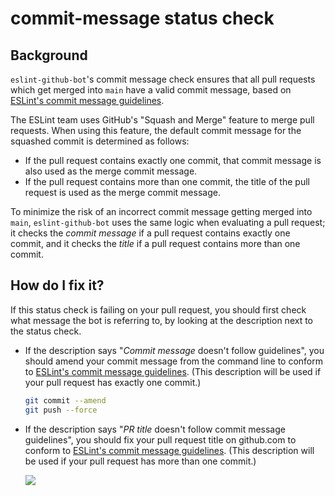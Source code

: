 # commit-message status check

## Background

`eslint-github-bot`'s commit message check ensures that all pull requests which get merged into `main` have a valid commit message, based on [ESLint's commit message guidelines](https://eslint.org/docs/developer-guide/contributing/pull-requests#step-2-make-your-changes).

The ESLint team uses GitHub's "Squash and Merge" feature to merge pull requests. When using this feature, the default commit message for the squashed commit is determined as follows:

* If the pull request contains exactly one commit, that commit message is also used as the merge commit message.
* If the pull request contains more than one commit, the title of the pull request is used as the merge commit message.

To minimize the risk of an incorrect commit message getting merged into `main`, `eslint-github-bot` uses the same logic when evaluating a pull request; it checks the *commit message* if a pull request contains exactly one commit, and it checks the *title* if a pull request contains more than one commit.

## How do I fix it?

If this status check is failing on your pull request, you should first check what message the bot is referring to, by looking at the description next to the status check.

* If the description says "*Commit message* doesn't follow guidelines", you should amend your commit message from the command line to conform to [ESLint's commit message guidelines](https://eslint.org/docs/developer-guide/contributing/pull-requests#step-2-make-your-changes). (This description will be used if your pull request has exactly one commit.)

    ```bash
    git commit --amend
    git push --force
    ```

* If the description says "*PR title* doesn't follow commit message guidelines", you should fix your pull request title on github.com to conform to [ESLint's commit message guidelines](https://eslint.org/docs/developer-guide/contributing/pull-requests#step-2-make-your-changes). (This description will be used if your pull request has more than one commit.)

    ![](./edit-pr-title-explanation.png)
